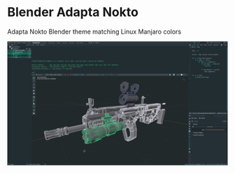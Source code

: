 # Blender Adapta Nokto
Adapta Nokto Blender theme matching Linux Manjaro colors

![Blender Nokto Screenshot](/screenshot.jpg " Blender Nokto Screenshot")